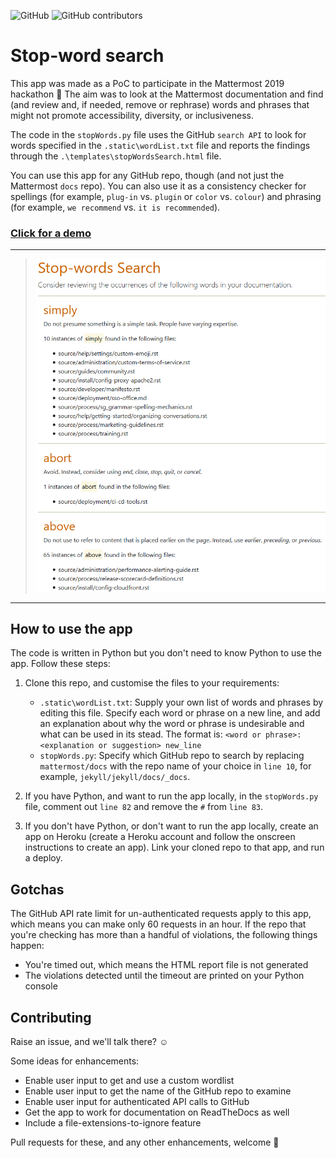 ![GitHub](https://img.shields.io/github/license/AninditaBasu/mattermost-hackathon-stopWords)  ![GitHub contributors](https://img.shields.io/github/contributors/AninditaBasu/mattermost-hackathon-stopWords)

# Stop-word search

This app was made as a PoC to participate in the Mattermost 2019 hackathon :slightly_smiling_face: The aim was to look at the Mattermost documentation and find (and review and, if needed, remove or rephrase) words and phrases that might not promote accessibility, diversity, or inclusiveness.

The code in the `stopWords.py` file uses the GitHub `search API` to look for words specified in the `.static\wordList.txt` file and reports the findings through the `.\templates\stopWordsSearch.html` file.

You can use this app for any GitHub repo, though (and not just the Mattermost `docs` repo). You can also use it as a consistency checker for spellings (for example, `plug-in` vs. `plugin` or `color` vs. `colour`) and phrasing (for example, `we recommend` vs. `it is recommended`).

### [Click for a demo](https://mattermost-hackathon-stopwords.herokuapp.com/)

<hr/>

> ![sample output](./static/stopWords.png)

<hr/>

## How to use the app

The code is written in Python but you don't need to know Python to use the app. Follow these steps:

1. Clone this repo, and customise the files to your requirements:

   - `.static\wordList.txt`: Supply your own list of words and phrases by editing this file. Specify each word or phrase on a new line, and add an explanation about why the word or phrase is undesirable and what can be used in its stead. The format is: `<word or phrase>: <explanation or suggestion> new_line`
   - `stopWords.py`: Specify which GitHub repo to search by replacing `mattermost/docs` with the repo name of your choice in `line 10`, for example, `jekyll/jekyll/docs/_docs`.

2. If you have Python, and want to run the app locally, in the `stopWords.py` file, comment out `line 82` and remove the `#` from `line 83`. 
3. If you don't have Python,  or don't want to run the app locally, create an app on Heroku (create a Heroku account and follow the onscreen instructions to create an app). Link your cloned repo to that app, and run a deploy.

## Gotchas

The GitHub API rate limit for un-authenticated requests apply to this app, which means you can make only 60 requests in an hour. If the repo that you're checking has more than a handful of violations, the following things happen:

   - You're timed out, which means the HTML report file is not generated
   - The violations detected until the timeout are printed on your Python console

## Contributing

Raise an issue, and we'll talk there? :relaxed:

Some ideas for enhancements:

- Enable user input to get and use a custom wordlist
- Enable user input to get the name of the GitHub repo to examine
- Enable user input for authenticated API calls to GitHub
- Get the app to work for documentation on ReadTheDocs as well
- Include a file-extensions-to-ignore feature

Pull requests for these, and any other enhancements, welcome :green_heart:
